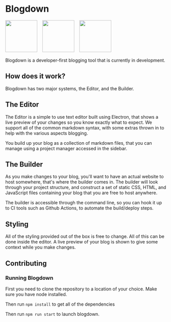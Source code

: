 # Blogdown 
<img src="https://upload.wikimedia.org/wikipedia/commons/thumb/9/91/Electron_Software_Framework_Logo.svg/2048px-Electron_Software_Framework_Logo.svg.png" width=100>&nbsp;&nbsp;&nbsp;&nbsp;<img src="https://upload.wikimedia.org/wikipedia/commons/thumb/4/4c/Typescript_logo_2020.svg/1200px-Typescript_logo_2020.svg.png" width=100>&nbsp;&nbsp;&nbsp;&nbsp;<img src="https://sass-lang.com/assets/img/styleguide/seal-color-aef0354c.png" width=100>

Blogdown is a developer-first blogging tool that is currently in development.

## How does it work?

Blogdown has two major systems, the Editor, and the Builder.

## The Editor
The Editor is a simple to use text editor built using Electron, that shows a live preview of your changes so you know exactly what to expect.
We support all of the common markdown syntax, with some extras thrown in to help with the various aspects blogging.

You build up your blog as a collection of markdown files, that you can manage using a project manager accessed in the sidebar.

## The Builder
As you make changes to your blog, you'll want to have an actual website to host somewhere, that's where the builder comes in.
The builder will look through your project structure, and construct a set of static CSS, HTML, and JavaScript files containing your blog that you are free to host anywhere.

The builder is accessible through the command line, so you can hook it up to CI tools such as Github Actions, to automate the build/deploy steps.

## Styling
All of the styling provided out of the box is free to change. All of this can be done inside the editor. A live preview of your blog is shown to give some context while you make changes.

## Contributing

### Running Blogdown

First you need to clone the repository to a location of your choice.
Make sure you have node installed.

Then run `npm install` to get all of the dependencies

Then run `npm run start` to launch blogdown.
